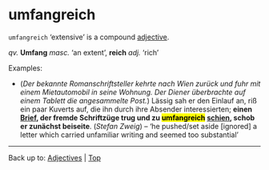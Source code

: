 # umfangreich

`umfangreich` ‘extensive’ is a compound [adjective](../../index.md).

*qv.* **Umfang** *masc.* ‘an extent’, **reich** *adj.* ‘rich’

Examples:

- (*Der bekannte Romanschriftsteller kehrte nach Wien zurück und fuhr mit einem Mietautomobil in seine Wohnung. Der Diener überbrachte auf einem Tablett die angesammelte Post.*) Lässig sah er den Einlauf an, riß ein paar Kuverts auf, die ihn durch ihre Absender interessierten; **einen [Brief](../../../nouns/b/br/Brief.md), der fremde Schriftzüge trug und zu <mark>umfangreich</mark> [schien](../../../verbs/s/sc/scheinen.md), schob er zunächst beiseite**. (*Stefan Zweig*) – ‘he pushed/set aside \[ignored\] a letter which carried unfamiliar writing and seemed too substantial’

----

Back up to: [Adjectives](../../index.md) | [Top](../../../index.md)
